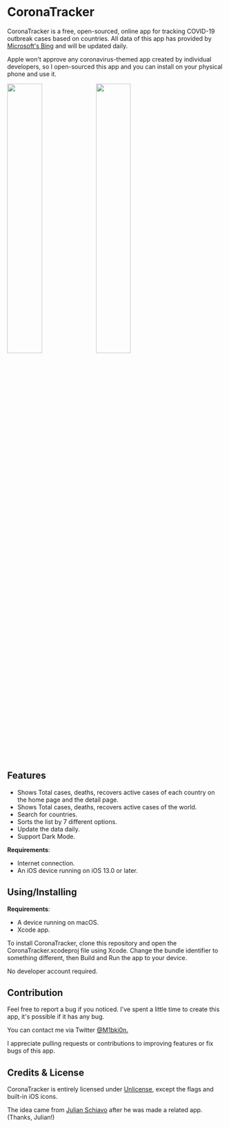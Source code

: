 # CoronaTracker

CoronaTracker is a free, open-sourced, online app for tracking COVID-19 outbreak cases based on countries. All data of this app has provided by [Microsoft's Bing](https://bing.com/covid) and will be updated daily.

Apple won't approve any coronavirus-themed app created by individual developers, so I open-sourced this app and you can install on your physical phone and use it.

<img src="Documentation/1.png" align="center" width="40%"></img>
<img src="Documentation/2.png" align="center" width="40%"></img>

## Features

- Shows Total cases, deaths, recovers active cases of each country on the home page and the detail page.
- Shows Total cases, deaths, recovers active cases of the world.
- Search for countries.
- Sorts the list by 7 different options.
- Update the data daily.
- Support Dark Mode.

**Requirements**:
- Internet connection.
- An iOS device running on iOS 13.0 or later.

## Using/Installing

**Requirements**:
- A device running on macOS.
- Xcode app.

To install CoronaTracker, clone this repository and open the CoronaTracker.xcodeproj file using Xcode. Change the bundle identifier to something different, then Build and Run the app to your device. 

No developer account required.

## Contribution

Feel free to report a bug if you noticed. I've spent a little time to create this app, it's possible if it has any bug.

You can contact me via Twitter [@M1bki0n.](https://twitter.com/M1bki0n)

I appreciate pulling requests or contributions to improving features or fix bugs of this app.

## Credits & License

CoronaTracker is entirely licensed under [Unlicense](Documentation/License), except the flags and built-in iOS icons.

The idea came from [Julian Schiavo](https://twitter.com/_julianschiavo) after he was made a related app. (Thanks, Julian!)
